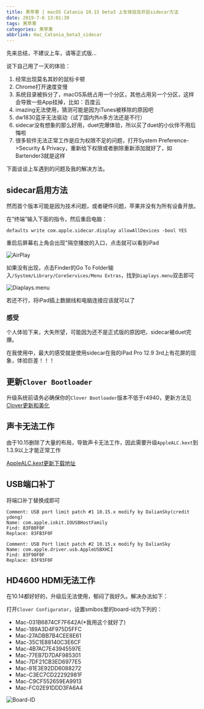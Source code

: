 ```yaml
---
title: 黑苹果 | macOS Catania 10.15 beta3 上车体验及开启sidecar方法
date: 2019-7-6 13:01:30
tags: 黑苹果
categories: 黑苹果
abbrlink: Hac_Catania_beta3_sidecar
---
```


先来总结，不建议上车，请等正式版...

说下自己用了一天的体验：

1. 经常出现莫名其妙的鼠标卡顿
2. Chrome打开速度变慢
3. 系统目录被拆分了，macOS系统占用一个分区，其他占用另一个分区，这样会导致一些App挂掉，比如：百度云
4. imazing无法使用，猜测可能是因为iTunes被移除的原因吧
5. dw1830蓝牙无法驱动（试了国内外n多方法还是不行）
6. sidecar没有想象的那么好用，duet完爆体验，所以买了duet的小伙伴不用后悔啦
7. 很多软件无法正常工作是应为权限不足的问题，打开System Preference->Security & Privacy，重新给下权限或者删除重新添加就好了，如Bartender3就是这样

下面谈谈上车遇到的问题及我的解决方法。

<!-- more -->

## sidecar启用方法

然而首个版本可能是因为技术问题，或者硬件问题，苹果并没有为所有设备开放。

在“终端”输入下面的指令，然后重启电脑：

```
defaults write com.apple.sidecar.display allowAllDevices -bool YES
```

重启后屏幕右上角会出现"隔空播放的入口，点击就可以看到iPad

![AirPlay](https://files.zuiyu1818.cn/mac/AirPlay_ipad.png)

如果没有出现，点击Finder的Go To Folder输入`/System/Library/CoreServices/Menu Extras`，找到`Diaplays.menu`双击即可

![Diaplays.menu](https://files.zuiyu1818.cn/mac/Diaplays.png)

若还不行，将iPad插上数据线和电脑连接应该就可以了

### 感受

个人体验下来，大失所望，可能因为还不是正式版的原因吧，sidecar被duet完爆。

在我使用中，最大的感受就是使用sidecar在我的iPad Pro 12.9 3rd上有花屏的现象，体验巨差！！！

## 更新`Clover Bootloader`

升级系统前请务必确保你的`Clover Bootloader`版本不低于r4940，更新方法见[Clover更新和美化](https://zuiyu1818.cn/posts/Hac_Clover.html)

## 声卡无法工作

由于10.15删除了大量的布局，导致声卡无法工作，因此需要升级`AppleALC.kext`到1.3.9以上才能正常工作

[AppleALC.kext更新下载地址](https://github.com/acidanthera/AppleALC/releases)

## USB端口补丁

将端口补丁替换成即可

```
Comment: USB port limit patch #1 10.15.x modify by DalianSky(credit ydeng)
Name: com.apple.iokit.IOUSBHostFamily
Find: 83FB0F0F
Replace: 83FB3F0F

Comment: USB Port limit patch #2 10.15.x modify by DalianSky
Name: com.apple.driver.usb.AppleUSBXHCI
Find: 83F90F0F
Replace: 83F93F0F
```

## HD4600 HDMI无法工作

在10.14都好好的，升级后无法使用，郁闷了我好久。解决办法如下：

打开`Clover Configurator`，设置smibos里的board-id为下列的：

- Mac-031B6874CF7F642A(*我用这个就好了)
- Mac-189A3D4F975D5FFC
- Mac-27ADBB7B4CEE8E61
- Mac-35C1E88140C3E6CF
- Mac-4B7AC7E43945597E
- Mac-77EB7D7DAF985301
- Mac-7DF21CB3ED6977E5
- Mac-81E3E92DD6088272
- Mac-C3EC7CD22292981F
- Mac-C9CF552659EA9913
- Mac-FC02E91DDD3FA6A4

![Board-ID](https://files.zuiyu1818.cn/mac/board-id.png)